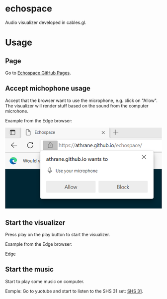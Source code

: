 # echospace

Audio visualizer developed in cables.gl.

# Usage

## Page 
Go to [Echospace GitHub Pages](https://athrane.github.io/echospace/).

## Accept michophone usage
Accept that the browser want to use the microphone, e.g. click on "Allow". 
The visualizer will render stuff based on the sound from the computer microhone.

Example from the Edge browser:

![Edge](/echospace-microphone.png)

## Start the visualizer
Press play on the play button to start the visualizer.

Example from the Edge browser:

[Edge](/echospace-play.png)

## Start the music
Start to play some music on computer.

Exmple: Go to yuotube and start to listen to the SHS 31 set: 
[SHS 31](https://www.youtube.com/watch?v=FE1sY4OY1D4&t=7537s).
